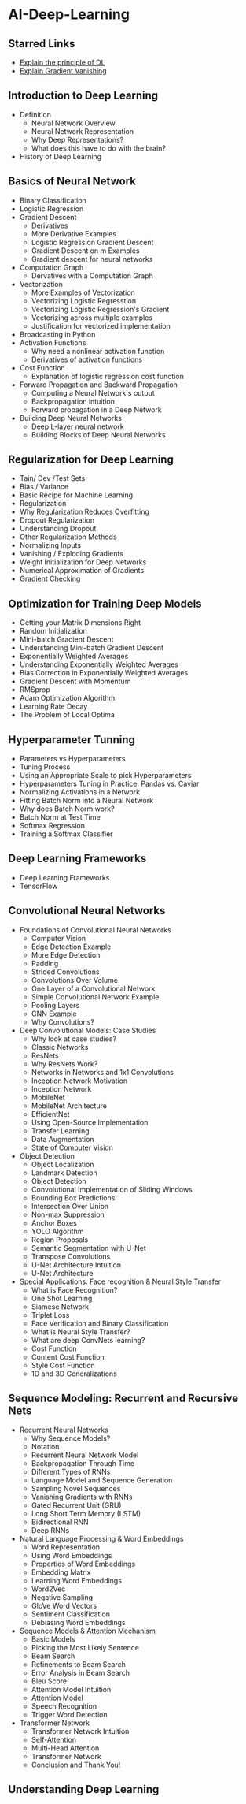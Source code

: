# **AI-Deep-Learning**

## **Starred Links**
* [Explain the principle of DL](http://colah.github.io/posts/2014-03-NN-Manifolds-Topology/)
* [Explain Gradient Vanishing](https://zhuanlan.zhihu.com/p/33006526)

## **Introduction to Deep Learning**
* Definition
    * Neural Network Overview
    * Neural Network Representation
    * Why Deep Representations?
    * What does this have to do with the brain?
* History of Deep Learning

## **Basics of Neural Network**
* Binary Classification
* Logistic Regression
* Gradient Descent
    * Derivatives
    * More Derivative Examples
    * Logistic Regression Gradient Descent
    * Gradient Descent on m Examples
    * Gradient descent for neural networks
* Computation Graph
    * Dervatives with a Computation Graph
* Vectorization
    * More Examples of Vectorization
    * Vectorizing Logistic Regresstion
    * Vectorizing Logistic Regression's Gradient
    * Vectorizing across multiple examples
    * Justification for vectorized implementation
* Broadcasting in Python
* Activation Functions
    * Why need a nonlinear activation function
    * Derivatives of activation functions
* Cost Function
    * Explanation of logistic regression cost function
* Forward Propagation and Backward Propagation
    * Computing a Neural Network's output
    * Backpropagation intuition
    * Forward propagation in a Deep Network
* Building Deep Neural Networks
    * Deep L-layer neural network
    * Building Blocks of Deep Neural Networks

## **Regularization for Deep Learning**
* Tain/ Dev /Test Sets
* Bias / Variance
* Basic Recipe for Machine Learning
* Regularization
* Why Regularization Reduces Overfitting
* Dropout Regularization
* Understanding Dropout
* Other Regularization Methods
* Normalizing Inputs
* Vanishing / Exploding Gradients
* Weight Initialization for Deep Networks
* Numerical Approximation of Gradients
* Gradient Checking

## **Optimization for Training Deep Models**
* Getting your Matrix Dimensions Right
* Random Initialization
* Mini-batch Gradient Descent
* Understanding Mini-batch Gradient Descent
* Exponentially Weighted Averages
* Understanding Exponentially Weighted Averages
* Bias Correction in Exponentially Weighted Averages
* Gradient Descent with Momentum
* RMSprop
* Adam Optimization Algorithm
* Learning Rate Decay
* The Problem of Local Optima

## **Hyperparameter Tunning**
* Parameters vs Hyperparameters
* Tuning Process
* Using an Appropriate Scale to pick Hyperparameters
* Hyperparameters Tuning in Practice: Pandas vs. Caviar
* Normalizing Activations in a Network
* Fitting Batch Norm into a Neural Network
* Why does Batch Norm work?
* Batch Norm at Test Time
* Softmax Regression
* Training a Softmax Classifier

## **Deep Learning Frameworks**
* Deep Learning Frameworks
* TensorFlow
## **Convolutional Neural Networks**
* Foundations of Convolutional Neural Networks
    * Computer Vision
    * Edge Detection Example
    * More Edge Detection
    * Padding
    * Strided Convolutions
    * Convolutions Over Volume
    * One Layer of a Convolutional Network
    * Simple Convolutional Network Example
    * Pooling Layers
    * CNN Example
    * Why Convolutions?
* Deep Convolutional Models: Case Studies
    * Why look at case studies?
    * Classic Networks
    * ResNets
    * Why ResNets Work?
    * Networks in Networks and 1x1 Convolutions
    * Inception Network Motivation
    * Inception Network
    * MobileNet
    * MobileNet Architecture
    * EfficientNet
    * Using Open-Source Implementation
    * Transfer Learning
    * Data Augmentation
    * State of Computer Vision
* Object Detection
    * Object Localization
    * Landmark Detection
    * Object Detection
    * Convolutional Implementation of Sliding Windows
    * Bounding Box Predictions
    * Intersection Over Union
    * Non-max Suppression
    * Anchor Boxes
    * YOLO Algorithm
    * Region Proposals
    * Semantic Segmentation with U-Net
    * Transpose Convolutions
    * U-Net Architecture Intuition
    * U-Net Architecture
* Special Applications: Face recognition & Neural Style Transfer
    * What is Face Recognition?
    * One Shot Learning
    * Siamese Network
    * Triplet Loss
    * Face Verification and Binary Classification
    * What is Neural Style Transfer?
    * What are deep ConvNets learning?
    * Cost Function
    * Content Cost Function
    * Style Cost Function
    * 1D and 3D Generalizations
## **Sequence Modeling: Recurrent and Recursive Nets**
* Recurrent Neural Networks
    * Why Sequence Models?
    * Notation
    * Recurrent Neural Network Model
    * Backpropagation Through Time
    * Different Types of RNNs
    * Language Model and Sequence Generation
    * Sampling Novel Sequences
    * Vanishing Gradients with RNNs
    * Gated Recurrent Unit (GRU)
    * Long Short Term Memory (LSTM)
    * Bidirectional RNN
    * Deep RNNs
* Natural Language Processing & Word Embeddings
    * Word Representation
    * Using Word Embeddings
    * Properties of Word Embeddings
    * Embedding Matrix
    * Learning Word Embeddings
    * Word2Vec
    * Negative Sampling
    * GloVe Word Vectors
    * Sentiment Classification
    * Debiasing Word Embeddings
* Sequence Models & Attention Mechanism
    * Basic Models
    * Picking the Most Likely Sentence
    * Beam Search
    * Refinements to Beam Search
    * Error Analysis in Beam Search
    * Bleu Score
    * Attention Model Intuition
    * Attention Model
    * Speech Recognition
    * Trigger Word Detection
* Transformer Network
    * Transformer Network Intuition
    * Self-Attention
    * Multi-Head Attention
    * Transformer Network
    * Conclusion and Thank You!

## **Understanding Deep Learning**









